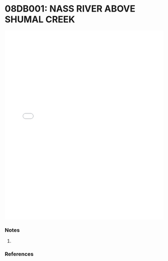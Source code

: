 # 08DB001: NASS RIVER ABOVE SHUMAL CREEK

<iframe src="/distribution_estimation/_static/stations/08DB001_fdc.html" width="100%" height="600" frameborder="0"></iframe>

### Notes
1. 

### References

